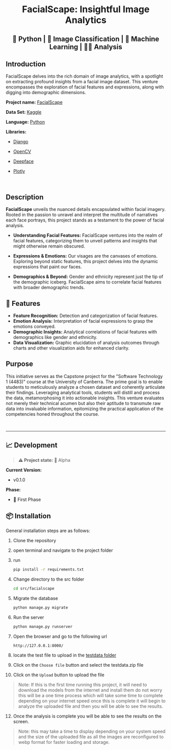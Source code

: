 <p align = "center">

<h1 align = "center">FacialScape: Insightful Image Analytics</h1>
<h2 align = "center">🐍 Python | 🤖 Image Classification | 🧠 Machine Learning | 🕵️‍♂️ Analysis </h2>
</p>


## **Introduction**
FacialScape delves into the rich domain of image analytics, with a spotlight on extracting profound insights from a facial image dataset. This venture encompasses the exploration of facial features and expressions, along with digging into demographic dimensions.


**Project name:** [FacialScape](https://github.com/InfinityHack3r/FacialScape/)

**Data Set:** [Kaggle](https://www.kaggle.com/datasets/jessicali9530/lfw-dataset)

**Language:** [Python](https://www.python.org/) 

**Libraries:** 
- [Django](https://www.djangoproject.com/) 

- [OpenCV](https://opencv.org/)

- [Deepface](https://github.com/serengil/deepface)

- [Plotly](https://plotly.com/)

<br>

## **Description**

**FacialScape** unveils the nuanced details encapsulated within facial imagery. Rooted in the passion to unravel and interpret the multitude of narratives each face portrays, this project stands as a testament to the power of facial analysis.

- **Understanding Facial Features:** FacialScape ventures into the realm of facial features, categorizing them to unveil patterns and insights that might otherwise remain obscured.

- **Expressions & Emotions:** Our visages are the canvases of emotions. Exploring beyond static features, this project delves into the dynamic expressions that paint our faces.

- **Demographics & Beyond:** Gender and ethnicity represent just the tip of the demographic iceberg. FacialScape aims to correlate facial features with broader demographic trends.

## 🚀 Features

- **Feature Recognition:** Detection and categorization of facial features.
- **Emotion Analysis:** Interpretation of facial expressions to grasp the emotions conveyed.
- **Demographic Insights:** Analytical correlations of facial features with demographics like gender and ethnicity.
- **Data Visualization:** Graphic elucidation of analysis outcomes through charts and other visualization aids for enhanced clarity.

## Purpose

This initiative serves as the Capstone project for the "Software Technology 1 (4483)" course at the University of Canberra. The prime goal is to enable students to meticulously analyze a chosen dataset and coherently articulate their findings. Leveraging analytical tools, students will distill and process the data, metamorphosing it into actionable insights. This venture evaluates not merely their technical acumen but also their aptitude to transmute raw data into invaluable information, epitomizing the practical application of the competencies honed throughout the course.

<br>

---
## 📈 **Development**

> **⚠️ Project state:**  🚩 Alpha

**Current Version:** 
- v0.1.0

 **Phase:**
 - 🚩 First Phase




## 📦 **Installation**

General installation steps are as follows:

1. Clone the repository
2. open terminal and navigate to the project folder
3. run 
    ```bash
    pip install -r requirements.txt
    ```
4. Change directory to the src folder
    ```bash
    cd src/facialscape
    ```
6. Migrate the database
    ```bash
    python manage.py migrate
    ```
7. Run the server
    ```bash
    python manage.py runserver
    ```
8. Open the browser and go to the following url
    ```
    http://127.0.0.1:8000/
    ```
9. locate the test file to upload in the [testdata folder](./testData/)

10. Click on the `Choose file` button and select the testdata.zip file

11. Click on the `Upload` button to upload the file

> Note: If this is the first time running this project, it will need to download the models from the internet and install them do not worry this will be a one time process which will take some time to complete depending on your internet speed once this is complete it will begin to analyze the uploaded file and then you will be able to see the results.

12. Once the analysis is complete you will be able to see the results on the screen.

>Note: this may take a time to display depending on your system speed and the size of the uploaded file as all the images are reconfigured to webp format for faster loading and storage.
